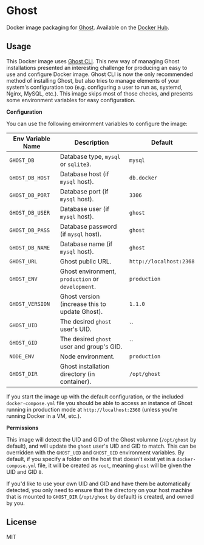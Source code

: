 # Ghost

Docker image packaging for [Ghost][1]. Available on the [Docker Hub][2].

## Usage

This Docker image uses [Ghost CLI][3]. This new way of managing Ghost installations presented an interesting challenge for producing an easy to use and configure Docker image. Ghost CLI is now the only recommended method of installing Ghost, but also tries to manage elements of your system's configuration too (e.g. configuring a user to run as, systemd, Nginx, MySQL, etc.). This image skips most of those checks, and presents some environment variables for easy configuration.

**Configuration**

You can use the following environment variables to configure the image:

| Env Variable Name | Description                                       | Default                 |
|-------------------|---------------------------------------------------|-------------------------|
| `GHOST_DB`        | Database type, `mysql` or `sqlite3`.              | `mysql`                 |
| `GHOST_DB_HOST`   | Database host (if `mysql` host).                  | `db.docker`             |
| `GHOST_DB_PORT`   | Database port (if `mysql` host).                  | `3306`                  |
| `GHOST_DB_USER`   | Database user (if `mysql` host).                  | `ghost`                 |
| `GHOST_DB_PASS`   | Database password (if `mysql` host).              | `ghost`                 |
| `GHOST_DB_NAME`   | Database name (if `mysql` host).                  | `ghost`                 |
| `GHOST_URL`       | Ghost public URL.                                 | `http://localhost:2368` |
| `GHOST_ENV`       | Ghost environment, `production` or `development`. | `production`            |
| `GHOST_VERSION`   | Ghost version (increase this to update Ghost).    | `1.1.0`                 |
| `GHOST_UID`       | The desired `ghost` user's UID.                   | ``                      |
| `GHOST_GID`       | The desired `ghost` user and group's GID.         | ``                      |
| `NODE_ENV`        | Node environment.                                 | `production`            |
| `GHOST_DIR`       | Ghost installation directory (in container).      | `/opt/ghost`            |

If you start the image up with the default configuration, or the included `docker-compose.yml` file you should be able to access an instance of Ghost running in production mode at `http://localhost:2368` (unless you're running Docker in a VM, etc.).

**Permissions**

This image will detect the UID and GID of the Ghost volumne (`/opt/ghost` by default), and will update the `ghost` user's UID and GID to match. <TODO>This can be overridden with the `GHOST_UID` and `GHOST_GID` environment variables.</TODO> By default, if you specify a folder on the host that doesn't exist yet in a `docker-compose.yml` file, it will be created as `root`, meaning `ghost` will be given the UID and GID `0`.

If you'd like to use your own UID and GID and have them be automatically detected, you only need to ensure that the directory on your host machine that is mounted to `GHOST_DIR` (`/opt/ghost` by default) is created, and owned by you.

## License

MIT

[1]: https://ghost.org
[2]: https://hub.docker.com/r/seeruk/ghost/
[3]: https://github.com/TryGhost/Ghost-CLI

